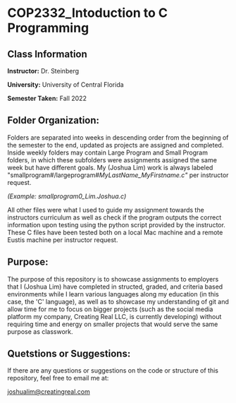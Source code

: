 # COP2332_Intoduction to C Programming

## Class Information
**Instructor:** Dr. Steinberg

**University:** University of Central Florida

**Semester Taken:** Fall 2022
 
## Folder Organization:
Folders are separated into weeks in descending order from the beginning of the semester to the end, updated as projects are assigned and completed. Inside weekly folders may contain Large Program and Small Program folders, in which these subfolders were assignments assigned the same week but have different goals. My (Joshua Lim) work is always labeled "smallprogram#/largeprogram#_MyLastName_MyFirstname.c"_ per instructor request.

_(Example: smallprogram0_Lim.Joshua.c)_

All other files were what I used to guide my assignment towards the instructors curriculum as well as check if the program outputs the correct information upon testing using the python script provided by the instructor. These C files have been tested both on a local Mac machine and a remote Eustis machine per instructor request. 

## Purpose:
The purpose of this repository is to showcase assignments to employers that I (Joshua Lim) have completed in structed, graded, and criteria based environments while I learn various languages along my education (in this case, the 'C' language), as well as to showcase my understanding of git and allow time for me to focus on bigger projects (such as the social media platform my company, Creating Real LLC, is currently developing) without requiring time and energy on smaller projects that would serve the same purpose as classwork. 

## Quetstions or Suggestions:
If there are any questions or suggestions on the code or structure of this repository, feel free to email me at:

joshualim@creatingreal.com
